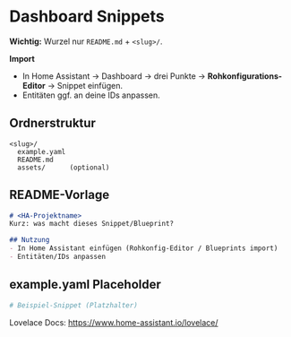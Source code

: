 # Dashboard Snippets

**Wichtig:** Wurzel nur `README.md` + `<slug>/`.

**Import**  
- In Home Assistant → Dashboard → drei Punkte → **Rohkonfigurations-Editor** → Snippet einfügen.  
- Entitäten ggf. an deine IDs anpassen.

## Ordnerstruktur

```
<slug>/
  example.yaml
  README.md
  assets/      (optional)
```

## README-Vorlage

```markdown
# <HA-Projektname>
Kurz: was macht dieses Snippet/Blueprint?

## Nutzung
- In Home Assistant einfügen (Rohkonfig-Editor / Blueprints import)
- Entitäten/IDs anpassen
```

## example.yaml Placeholder

```yaml
# Beispiel-Snippet (Platzhalter)
```

Lovelace Docs: https://www.home-assistant.io/lovelace/
